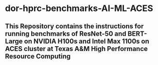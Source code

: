# dor-hprc-benchmarks-AI-ML-ACES

## This Repository contains the instructions for running benchmarks of ResNet-50 and BERT-Large on NVIDIA H100s and Intel Max 1100s on ACES cluster at Texas A&M High Performance Resource Computing 
